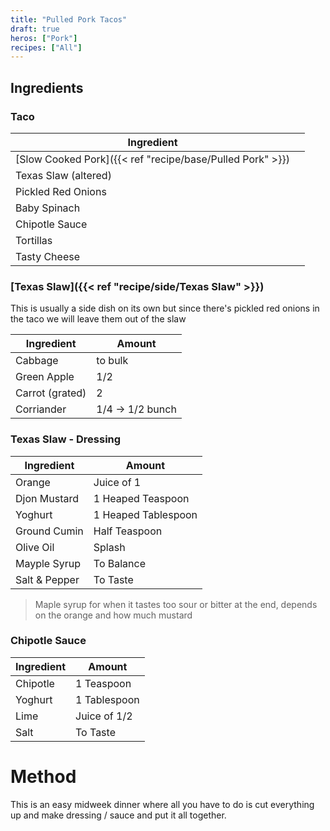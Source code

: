 ```yaml
---
title: "Pulled Pork Tacos"
draft: true
heros: ["Pork"]
recipes: ["All"]
---
```


## Ingredients

### Taco

| Ingredient  |  |
| ----- | ----- | 
| [Slow Cooked Pork]({{< ref "recipe/base/Pulled Pork" >}}) | |
| Texas Slaw (altered) |  |
| Pickled Red Onions |  |
| Baby Spinach |  |
| Chipotle Sauce |  |
| Tortillas |  |
| Tasty Cheese |  |

### [Texas Slaw]({{< ref "recipe/side/Texas Slaw" >}})

This is usually a side dish on its own but since there's pickled red onions in the taco we will leave them out of the slaw

| Ingredient  | Amount |
| ----- | ----- | 
| Cabbage | to bulk |
| Green Apple | 1/2 |
| Carrot (grated) | 2 |
| Corriander | 1/4 -> 1/2 bunch |

### Texas Slaw - Dressing

| Ingredient  | Amount |
| ----- | ----- | 
| Orange | Juice of 1 |
| Djon Mustard | 1 Heaped Teaspoon |
| Yoghurt | 1 Heaped Tablespoon |
| Ground Cumin | Half Teaspoon |
| Olive Oil | Splash |
| Mayple Syrup | To Balance |
| Salt & Pepper | To Taste |

> Maple syrup for when it tastes too sour or bitter at the end, depends on the orange and how much mustard

### Chipotle Sauce

| Ingredient  | Amount |
| ----- | ----- | 
| Chipotle | 1 Teaspoon |
| Yoghurt | 1 Tablespoon |
| Lime | Juice of 1/2 |
| Salt | To Taste |

# Method

This is an easy midweek dinner where all you have to do is cut everything up and make dressing / sauce and put it all together.